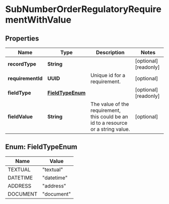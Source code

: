 

# SubNumberOrderRegulatoryRequirementWithValue


## Properties

| Name | Type | Description | Notes |
|------------ | ------------- | ------------- | -------------|
|**recordType** | **String** |  |  [optional] [readonly] |
|**requirementId** | **UUID** | Unique id for a requirement. |  [optional] |
|**fieldType** | [**FieldTypeEnum**](#FieldTypeEnum) |  |  [optional] [readonly] |
|**fieldValue** | **String** | The value of the requirement, this could be an id to a resource or a string value. |  [optional] |



## Enum: FieldTypeEnum

| Name | Value |
|---- | -----|
| TEXTUAL | &quot;textual&quot; |
| DATETIME | &quot;datetime&quot; |
| ADDRESS | &quot;address&quot; |
| DOCUMENT | &quot;document&quot; |



